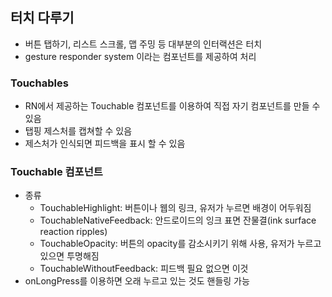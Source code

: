 ## 터치 다루기
- 버튼 탭하기, 리스트 스크롤, 맵 주밍 등 대부분의 인터랙션은 터치
- gesture responder system 이라는 컴포넌트를 제공하여 처리
### Touchables
- RN에서 제공하는 Touchable 컴포넌트를 이용하여 직접 자기 컴포넌트를 만들 수 있음
- 탭핑 제스처를 캡쳐할 수 있음
- 제스처가 인식되면 피드백을 표시 할 수 있음
### Touchable 컴포넌트
- 종류
	- TouchableHighlight: 버튼이나 웹의 링크, 유저가 누르면 배경이 어두워짐
	- TouchableNativeFeedback: 안드로이드의 잉크 표면 잔물결(ink surface reaction ripples)
	- TouchableOpacity: 버튼의 opacity를 감소시키기 위해 사용, 유저가 누르고 있으면 투명해짐
	- TouchableWithoutFeedback: 피드백 필요 없으면 이것
- onLongPress를 이용하면 오래 누르고 있는 것도 핸들링 가능

